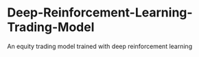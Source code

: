 # Deep-Reinforcement-Learning-Trading-Model
An equity trading model trained with deep reinforcement learning
